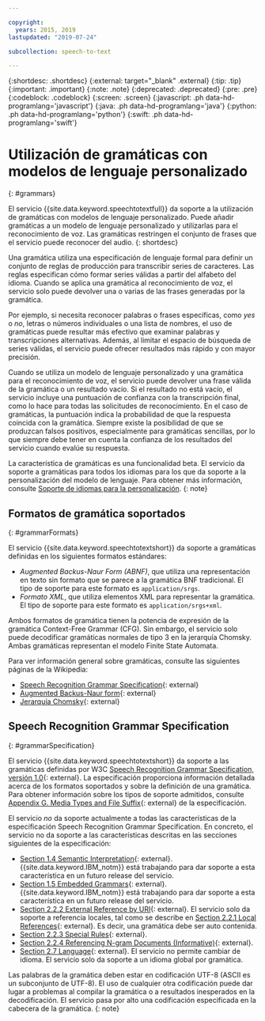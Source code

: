 ```yaml
---

copyright:
  years: 2015, 2019
lastupdated: "2019-07-24"

subcollection: speech-to-text

---
```


{:shortdesc: .shortdesc}
{:external: target="_blank" .external}
{:tip: .tip}
{:important: .important}
{:note: .note}
{:deprecated: .deprecated}
{:pre: .pre}
{:codeblock: .codeblock}
{:screen: .screen}
{:javascript: .ph data-hd-programlang='javascript'}
{:java: .ph data-hd-programlang='java'}
{:python: .ph data-hd-programlang='python'}
{:swift: .ph data-hd-programlang='swift'}

# Utilización de gramáticas con modelos de lenguaje personalizado
{: #grammars}

El servicio {{site.data.keyword.speechtotextfull}} da soporte a la utilización de gramáticas con modelos de lenguaje personalizado. Puede añadir gramáticas a un modelo de lenguaje personalizado y utilizarlas para el reconocimiento de voz. Las gramáticas restringen el conjunto de frases que el servicio puede reconocer del audio.
{: shortdesc}

Una gramática utiliza una especificación de lenguaje formal para definir un conjunto de reglas de producción para transcribir series de caracteres. Las reglas especifican cómo formar series válidas a partir del alfabeto del idioma. Cuando se aplica una gramática al reconocimiento de voz, el servicio solo puede devolver una o varias de las frases generadas por la gramática.

Por ejemplo, si necesita reconocer palabras o frases específicas, como *yes* o *no*, letras o números individuales o una lista de nombres, el uso de gramáticas puede resultar más efectivo que examinar palabras y transcripciones alternativas. Además, al limitar el espacio de búsqueda de series válidas, el servicio puede ofrecer resultados más rápido y con mayor precisión.

Cuando se utiliza un modelo de lenguaje personalizado y una gramática para el reconocimiento de voz, el servicio puede devolver una frase válida de la gramática o un resultado vacío. Si el resultado no está vacío, el servicio incluye una puntuación de confianza con la transcripción final, como lo hace para todas las solicitudes de reconocimiento. En el caso de gramáticas, la puntuación indica la probabilidad de que la respuesta coincida con la gramática. Siempre existe la posibilidad de que se produzcan falsos positivos, especialmente para gramáticas sencillas, por lo que siempre debe tener en cuenta la confianza de los resultados del servicio cuando evalúe su respuesta.

La característica de gramáticas es una funcionalidad beta. El servicio da soporte a gramáticas para todos los idiomas para los que da soporte a la personalización del modelo de lenguaje. Para obtener más información, consulte [Soporte de idiomas para la personalización](/docs/services/speech-to-text?topic=speech-to-text-customization#languageSupport).
{: note}

## Formatos de gramática soportados
{: #grammarFormats}

El servicio {{site.data.keyword.speechtotextshort}} da soporte a gramáticas definidas en los siguientes formatos estándares:

-   *Augmented Backus-Naur Form (ABNF)*, que utiliza una representación en texto sin formato que se parece a la gramática BNF tradicional. El tipo de soporte para este formato es `application/srgs`.
-   *Formato XML*, que utiliza elementos XML para representar la gramática. El tipo de soporte para este formato es `application/srgs+xml`.

Ambos formatos de gramática tienen la potencia de expresión de la gramática Context-Free Grammar (CFG). Sin embargo, el servicio solo puede decodificar gramáticas normales de tipo 3 en la jerarquía Chomsky. Ambas gramáticas representan el modelo Finite State Automata.

Para ver información general sobre gramáticas, consulte las siguientes páginas de la Wikipedia:

-   [Speech Recognition Grammar Specification](https://wikipedia.org/wiki/Speech_Recognition_Grammar_Specification){: external}
-   [Augmented Backus-Naur form](https://wikipedia.org/wiki/Augmented_Backus%E2%80%93Naur_form){: external}
-   [Jerarquía Chomsky](https://wikipedia.org/wiki/Chomsky_hierarchy){: external}

## Speech Recognition Grammar Specification
{: #grammarSpecification}

El servicio {{site.data.keyword.speechtotextshort}} da soporte a las gramáticas definidas por W3C [Speech Recognition Grammar Specification, versión 1.0](https://www.w3.org/TR/speech-grammar/){: external}. La especificación proporciona información detallada acerca de los formatos soportados y sobre la definición de una gramática. Para obtener información sobre los tipos de soporte admitidos, consulte [Appendix G. Media Types and File Suffix](https://www.w3.org/TR/speech-grammar/#AppG){: external} de la especificación.

El servicio *no* da soporte actualmente a todas las características de la especificación Speech Recognition Grammar Specification. En concreto, el servicio no da soporte a las características descritas en las secciones siguientes de la especificación:

-   [Section 1.4 Semantic Interpretation](https://www.w3.org/TR/speech-grammar/#S1.4){: external}. {{site.data.keyword.IBM_notm}} está trabajando para dar soporte a esta característica en un futuro release del servicio.
-   [Section 1.5 Embedded Grammars](https://www.w3.org/TR/speech-grammar/#S1.5){: external}. {{site.data.keyword.IBM_notm}} está trabajando para dar soporte a esta característica en un futuro release del servicio.
-   [Section 2.2.2 External Reference by URI](https://www.w3.org/TR/speech-grammar/#S2.2.2){: external}. El servicio solo da soporte a referencia locales, tal como se describe en [Section 2.2.1 Local References](https://www.w3.org/TR/speech-grammar/#S2.2.1){: external}. Es decir, una gramática debe ser auto contenida.
-   [Section 2.2.3 Special Rules](https://www.w3.org/TR/speech-grammar/#S2.2.3){: external}.
-   [Section 2.2.4 Referencing N-gram Documents (Informative)](https://www.w3.org/TR/speech-grammar/#S2.2.4){: external}.
-   [Section 2.7 Language](https://www.w3.org/TR/speech-grammar/#S2.7){: external}. El servicio no permite cambiar de idioma. El servicio solo da soporte a un idioma global por gramática.

Las palabras de la gramática deben estar en codificación UTF-8 (ASCII es un subconjunto de UTF-8). El uso de cualquier otra codificación puede dar lugar a problemas al compilar la gramática o a resultados inesperados en la decodificación. El servicio pasa por alto una codificación especificada en la cabecera de la gramática.
{: note}
